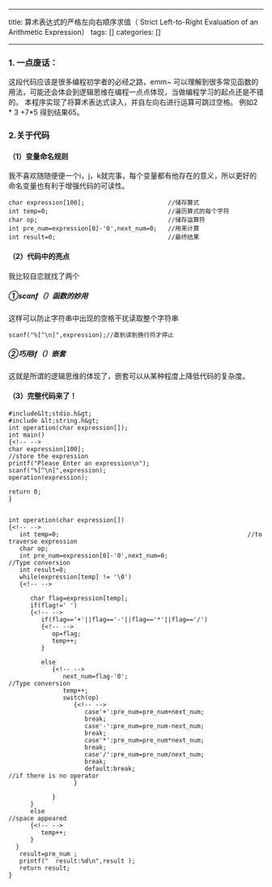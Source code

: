 
--- 
title:  算术表达式的严格左向右顺序求值（ Strict Left-to-Right Evaluation of an Arithmetic Expression） 
tags: []
categories: [] 

---
### 1. 一点废话：

这段代码应该是很多编程初学者的必经之路，emm~ 可以理解到很多常见函数的用法，可能还会体会到逻辑思维在编程一点点体现，当做编程学习的起点还是不错的。 本程序实现了将算术表达式读入，并自左向右进行运算可跳过空格。 例如2 * 3 +7*5 得到结果65。

### 2.关于代码

#### （1）变量命名规则

我不喜欢随随便便一个i，j，k就完事，每个变量都有他存在的意义，所以更好的命名变量也有利于增强代码的可读性。

```
char expression[100];                       //储存算式
int temp=0;                                 //遍历算式的每个字符
char op;                                    //储存运算符
int pre_num=expression[0]-'0',next_num=0;   //用来计算
int result=0;                               //最终结果

```

#### （2）代码中的亮点

我比较自恋就找了两个

##### ①scanf（）函数的妙用

这样可以防止字符串中出现的空格干扰读取整个字符串

```
scanf("%[^\n]",expression);//直到读到换行符才停止

```

##### ②巧用if（）嵌套

这就是所谓的逻辑思维的体现了，嵌套可以从某种程度上降低代码的复杂度。

#### （3）完整代码来了！

```
#include&lt;stdio.h&gt;
#include &lt;string.h&gt;
int operation(char expression[]);
int main()
{<!-- -->
char expression[100];                                             //store the expression
printf("Please Enter an expression\n"); 
scanf("%[^\n]",expression); 
operation(expression);                            
      
return 0;
}


int operation(char expression[])
{<!-- -->     
   int temp=0;                                                    //to traverse expression
   char op;                     
   int pre_num=expression[0]-'0',next_num=0;                      //Type conversion
   int result=0;
   while(expression[temp] != '\0')
   {<!-- -->

      char flag=expression[temp];                                 
      if(flag!=' ')
      {<!-- -->
         if(flag=='+'||flag=='-'||flag=='*'||flag=='/')
         {<!-- -->
            op=flag;
            temp++;            
         }

         else
            {<!-- -->
               next_num=flag-'0';                                      //Type conversion
               temp++;
               switch(op)
                  {<!-- -->
                     case'+':pre_num=pre_num+next_num;                 
                     break;
                     case'-':pre_num=pre_num-next_num;                
                     break;
                     case'*':pre_num=pre_num*next_num;                    
                     break;
                     case'/':pre_num=pre_num/next_num;                    
                     break;
                     default:break;                                    //if there is no operator
                  }
               
            }
      }      
      else                                                             //space appeared
      {<!-- -->
         temp++;
      } 
  }
   result=pre_num ; 
   printf("  result:%d\n",result );                                
   return result;
}

```
